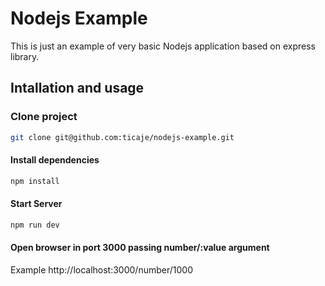# Nodejs Example

This is just an example of very basic Nodejs application based on express library.

## Intallation and usage

### Clone project

```bash
git clone git@github.com:ticaje/nodejs-example.git
```
#### Install dependencies

```bash
npm install
```
#### Start Server

```bash
npm run dev
```

#### Open browser in port 3000 passing number/:value argument

Example
http://localhost:3000/number/1000
